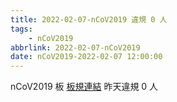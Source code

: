 ```yaml
---
title: 2022-02-07-nCoV2019 違規 0 人
tags:
    - nCoV2019
abbrlink: 2022-02-07-nCoV2019
date: nCoV2019-2022-02-07 12:00:00
---
```

nCoV2019 板 [板規連結](https://www.ptt.cc/bbs/nCoV2019/M.1584500627.A.886.html)
昨天違規 0 人
